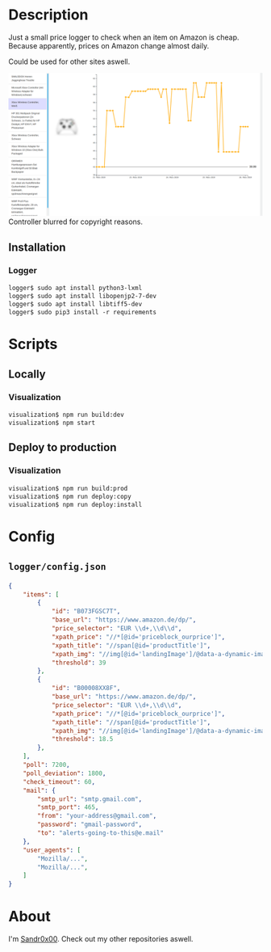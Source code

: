 # Description

Just a small price logger to check when an item on Amazon is cheap. Because apparently, prices on Amazon change almost daily.

Could be used for other sites aswell.

![](readme.png)
Controller blurred for copyright reasons.

## Installation

### Logger

```shell
logger$ sudo apt install python3-lxml
logger$ sudo apt install libopenjp2-7-dev
logger$ sudo apt install libtiff5-dev
logger$ sudo pip3 install -r requirements
```

# Scripts

## Locally


### Visualization
```shell
visualization$ npm run build:dev
visualization$ npm start
```

## Deploy to production

### Visualization
```shell
visualization$ npm run build:prod
visualization$ npm run deploy:copy
visualization$ npm run deploy:install
```


# Config

## `logger/config.json`

```json
{
    "items": [
        {
            "id": "B073FGSC7T",
            "base_url": "https://www.amazon.de/dp/",
            "price_selector": "EUR \\d+,\\d\\d",
            "xpath_price": "//*[@id='priceblock_ourprice']",
            "xpath_title": "//span[@id='productTitle']",
            "xpath_img": "//img[@id='landingImage']/@data-a-dynamic-image",
            "threshold": 39
        },
        {
            "id": "B00008XX8F",
            "base_url": "https://www.amazon.de/dp/",
            "price_selector": "EUR \\d+,\\d\\d",
            "xpath_price": "//*[@id='priceblock_ourprice']",
            "xpath_title": "//span[@id='productTitle']",
            "xpath_img": "//img[@id='landingImage']/@data-a-dynamic-image",
            "threshold": 18.5
        },
    ],
    "poll": 7200,
    "poll_deviation": 1800,
    "check_timeout": 60,
    "mail": {
        "smtp_url": "smtp.gmail.com",
        "smtp_port": 465,
        "from": "your-address@gmail.com",
        "password": "gmail-password",
        "to": "alerts-going-to-this@e.mail"
    },
    "user_agents": [
        "Mozilla/...",
        "Mozilla/...",
    ]
}
```

# About

I'm [Sandr0x00](https://twitter.com/Sandr0x00). Check out my other repositories aswell.